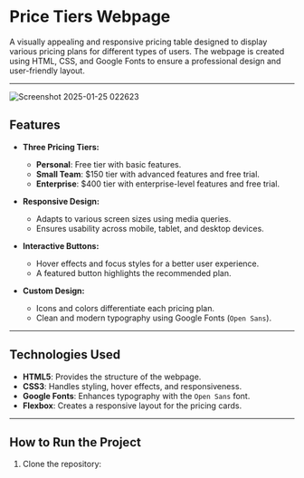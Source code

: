 # Price Tiers Webpage

A visually appealing and responsive pricing table designed to display various pricing plans for different types of users. The webpage is created using HTML, CSS, and Google Fonts to ensure a professional design and user-friendly layout.

---

![Screenshot 2025-01-25 022623](https://github.com/user-attachments/assets/62c938ce-2cd6-461d-b27e-67b72a719a6d)



## Features

- **Three Pricing Tiers:**
  - **Personal**: Free tier with basic features.
  - **Small Team**: $150 tier with advanced features and free trial.
  - **Enterprise**: $400 tier with enterprise-level features and free trial.

- **Responsive Design:**
  - Adapts to various screen sizes using media queries.
  - Ensures usability across mobile, tablet, and desktop devices.

- **Interactive Buttons:**
  - Hover effects and focus styles for a better user experience.
  - A featured button highlights the recommended plan.

- **Custom Design:**
  - Icons and colors differentiate each pricing plan.
  - Clean and modern typography using Google Fonts (`Open Sans`).

---

## Technologies Used

- **HTML5**: Provides the structure of the webpage.
- **CSS3**: Handles styling, hover effects, and responsiveness.
- **Google Fonts**: Enhances typography with the `Open Sans` font.
- **Flexbox**: Creates a responsive layout for the pricing cards.

---

## How to Run the Project

1. Clone the repository:
  
